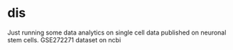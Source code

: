 # dis

Just running some data analytics on single cell data published on neuronal stem cells.
GSE272271 dataset on ncbi
